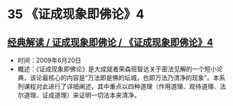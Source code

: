 # 35 《证成现象即佛论》4

## [经典解读 / 证成现象即佛论 / 《证成现象即佛论》4](https://www.fohuifayu.com/index.php/huideng-jiangtang/jingdian-jiedu/zhengchengxianxiang-jifolun/978-l09005)

- 时间：2009年6月20日
- 概述：《证成现象即佛论》是大成就者荣森班智达关于密法见解的一个短小论典，该论最核心的内容是“万法即是佛的坛城，也即万法乃清净的现象”。本系列课程对此进行了详细阐述，其中重点以四种道理（作用道理、观待道理、法尔道理、证成道理）来证明一切法本来清净。

